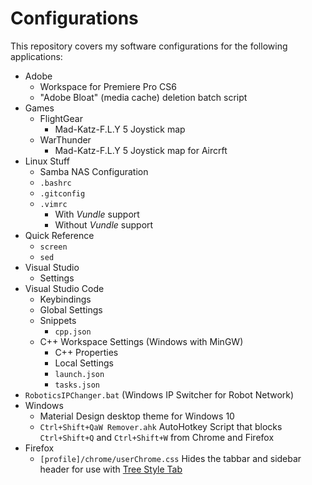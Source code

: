 # Configurations

This repository covers my software configurations for the following applications:

- Adobe
  - Workspace for Premiere Pro CS6
  - "Adobe Bloat" (media cache) deletion batch script
- Games
  - FlightGear
    - Mad-Katz-F.L.Y 5 Joystick map
  - WarThunder
    - Mad-Katz-F.L.Y 5 Joystick map for Aircrft
- Linux Stuff
  - Samba NAS Configuration
  - `.bashrc`
  - `.gitconfig`
  - `.vimrc`
    - With *Vundle* support
    - Without *Vundle* support
- Quick Reference
  - `screen`
  - `sed`
- Visual Studio
  - Settings
- Visual Studio Code
  - Keybindings
  - Global Settings
  - Snippets
    - `cpp.json`
  - C++ Workspace Settings (Windows with MinGW)
    - C++ Properties
    - Local Settings
    - `launch.json`
    - `tasks.json`
- `RoboticsIPChanger.bat` (Windows IP Switcher for Robot Network)
- Windows
  - Material Design desktop theme for Windows 10
  - `Ctrl+Shift+QaW Remover.ahk` AutoHotkey Script that blocks `Ctrl+Shift+Q` and `Ctrl+Shift+W` from Chrome and Firefox
- Firefox
  - `[profile]/chrome/userChrome.css` Hides the tabbar and sidebar header for use with [Tree Style Tab](addons.mozilla.org/en-US/firefox/addon/tree-style-tab/)
